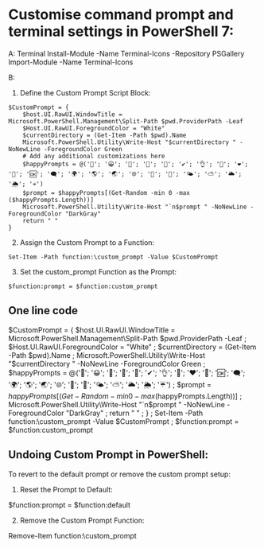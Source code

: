 
# Customise command prompt and terminal settings in PowerShell 7:

A: Terminal 
Install-Module -Name Terminal-Icons -Repository PSGallery
Import-Module -Name Terminal-Icons

B: 
1. Define the Custom Prompt Script Block:
```pwsh
$CustomPrompt = {
    $host.UI.RawUI.WindowTitle = Microsoft.PowerShell.Management\Split-Path $pwd.ProviderPath -Leaf
    $Host.UI.RawUI.ForegroundColor = "White"
    $currentDirectory = (Get-Item -Path $pwd).Name
    Microsoft.PowerShell.Utility\Write-Host "$currentDirectory " -NoNewLine -ForegroundColor Green
    # Add any additional customizations here
    $happyPrompts = @('🍺'; '😀'; '🤜'; '🎉'; '🤟'; '✔'; '👌'; '🌈'; '❤'; '💯'; '🆗'; '🗨'; '🌍'; '🌎'; '🌏'; '🌐'; '🌊'; '🌋'; '🌤'; '⛅'; '🌥'; '🌦'; '☔')
    $prompt = $happyPrompts[(Get-Random -min 0 -max ($happyPrompts.Length))]
    Microsoft.PowerShell.Utility\Write-Host "`n$prompt " -NoNewLine -ForegroundColor "DarkGray"
    return " "
}
```
2. Assign the Custom Prompt to a Function:

`Set-Item -Path function:\custom_prompt -Value $CustomPrompt`

3. Set the custom_prompt Function as the Prompt:

`$function:prompt = $function:custom_prompt`


## One line code
$CustomPrompt = { $host.UI.RawUI.WindowTitle = Microsoft.PowerShell.Management\Split-Path $pwd.ProviderPath -Leaf ; $Host.UI.RawUI.ForegroundColor = "White" ; $currentDirectory = (Get-Item -Path $pwd).Name ;     Microsoft.PowerShell.Utility\Write-Host "$currentDirectory " -NoNewLine -ForegroundColor Green ; $happyPrompts = @('🍺'; '😀'; '🤜'; '🎉'; '🤟'; '✔'; '👌'; '🌈'; '❤'; '💯'; '🆗'; '🗨'; '🌍'; '🌎'; '🌏'; '🌐'; '🌊'; '🌋'; '🌤'; '⛅'; '🌥'; '🌦'; '☔') ; $prompt = $happyPrompts[(Get-Random -min 0 -max ($happyPrompts.Length))] ; Microsoft.PowerShell.Utility\Write-Host "`n$prompt " -NoNewLine -ForegroundColor "DarkGray" ; return " " ; } ; Set-Item -Path function:\custom_prompt -Value $CustomPrompt ; $function:prompt = $function:custom_prompt


## Undoing Custom Prompt in PowerShell:
To revert to the default prompt or remove the custom prompt setup:

1. Reset the Prompt to Default:

$function:prompt = $function:default

2. Remove the Custom Prompt Function:

Remove-Item function:\custom_prompt
